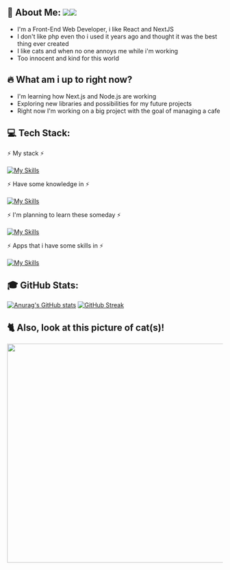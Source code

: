## 💫 About Me: [![](https://visitcount.itsvg.in/api?id=rynn-lee&label=Views&color=6&icon=1&pretty=true)](https://visitcount.itsvg.in)[![](https://rynn-lee-bio.vercel.app/api/getViews?github=true)](https://rynn-lee-bio.vercel.app)
<ul>
<li>I'm a Front-End Web Developer, i like React and NextJS</li>
<li>I don't like php even tho i used it years ago and thought it was the best thing ever created</li>
<li>I like cats and when no one annoys me while i'm working</li>
<li>Too innocent and kind for this world</li>
</ul>

## 🔥 What am i up to right now?
<ul>
<li>I'm learning how Next.js and Node.js are working</li>
<li>Exploring new libraries and possibilities for my future projects</li>
<li>Right now I'm working on a big project with the goal of managing a cafe</li>
</ul>

## 💻 Tech Stack:
⚡ My stack ⚡<br><br>
[![My Skills](https://skillicons.dev/icons?i=vscode,nextjs,react,redux,sass,typescript,javascript,mongodb)](https://skillicons.dev)

⚡ Have some knowledge in ⚡<br><br>
[![My Skills](https://skillicons.dev/icons?i=nodejs,java,python,php,mysql)](https://skillicons.dev)

⚡ I'm planning to learn these someday ⚡ <br><br>
[![My Skills](https://skillicons.dev/icons?i=graphql,expressjs,electron)](https://skillicons.dev)

⚡ Apps that i have some skills in ⚡ <br><br>
[![My Skills](https://skillicons.dev/icons?i=photoshop,blender,androidstudio)](https://skillicons.dev)

## 🎓 GitHub Stats:
[![Anurag's GitHub stats](https://github-readme-stats.vercel.app/api?username=Rynn-Lee&theme=radical)](https://github.com/anuraghazra/github-readme-stats)
[![GitHub Streak](https://streak-stats.demolab.com?user=Rynn-Lee&theme=dark&hide_border=true&border_radius=5&date_format=j%20M%5B%20Y%5D&background=45%2C560683%2C002E57&currStreakNum=EBEBEB)](https://git.io/streak-stats)<br/>

## 🐈 Also, look at this picture of cat(s)!
<img src="https://cataas.com/cat/says/%20" height="512"/>

